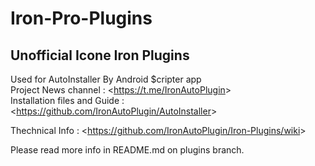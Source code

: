 # Iron-Pro-Plugins
## Unofficial Icone Iron Plugins  
Used for AutoInstaller By Android $cripter app   
Project News channel : &lt;<https://t.me/IronAutoPlugin>&gt;    
Installation files and Guide : &lt;<https://github.com/IronAutoPlugin/AutoInstaller>&gt;    
  
Thechnical Info : &lt;<https://github.com/IronAutoPlugin/Iron-Plugins/wiki>&gt;
   
Please read more info in README.md on plugins branch.
